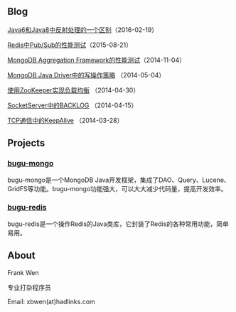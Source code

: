 ## Blog

[Java6和Java8中反射处理的一个区别](https://github.com/xbwen/xbwen.github.io/wiki/Java6%E5%92%8CJava8%E4%B8%AD%E5%8F%8D%E5%B0%84%E5%A4%84%E7%90%86%E7%9A%84%E4%B8%80%E4%B8%AA%E5%8C%BA%E5%88%AB)（2016-02-19）

[Redis中Pub/Sub的性能测试](https://github.com/xbwen/xbwen.github.io/wiki/Redis%E4%B8%ADPub-Sub%E7%9A%84%E6%80%A7%E8%83%BD%E6%B5%8B%E8%AF%95)（2015-08-21）

[MongoDB Aggregation Framework的性能测试](https://github.com/xbwen/xbwen.github.io/wiki/MongoDB-Aggregation-Framework%E7%9A%84%E6%80%A7%E8%83%BD%E6%B5%8B%E8%AF%95)（2014-11-04）

[MongoDB Java Driver中的写操作策略](https://github.com/xbwen/xbwen.github.io/wiki/MongoDB-Java-Driver%E4%B8%AD%E7%9A%84%E5%86%99%E6%93%8D%E4%BD%9C%E7%AD%96%E7%95%A5) （2014-05-04）

[使用ZooKeeper实现负载均衡](https://github.com/xbwen/xbwen.github.io/wiki/%E4%BD%BF%E7%94%A8ZooKeeper%E5%AE%9E%E7%8E%B0%E8%B4%9F%E8%BD%BD%E5%9D%87%E8%A1%A1) （2014-04-30）

[SocketServer中的BACKLOG](https://github.com/xbwen/xbwen.github.io/wiki/SocketServer%E4%B8%AD%E7%9A%84BACKLOG) （2014-04-15）

[TCP通信中的KeepAlive](https://github.com/xbwen/xbwen.github.io/wiki/TCP%E9%80%9A%E4%BF%A1%E4%B8%AD%E7%9A%84KeepAlive) （2014-03-28）

## Projects
### [bugu-mongo](https://github.com/xbwen/bugu-mongo)
bugu-mongo是一个MongoDB Java开发框架，集成了DAO、Query、Lucene、GridFS等功能。bugu-mongo功能强大，可以大大减少代码量，提高开发效率。

### [bugu-redis](https://github.com/xbwen/bugu-redis)
bugu-redis是一个操作Redis的Java类库，它封装了Redis的各种常用功能，简单易用。

## About

Frank Wen

专业打杂程序员

Email: xbwen(at)hadlinks.com


